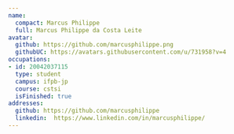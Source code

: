 ```yaml
---
name:
  compact: Marcus Philippe
  full: Marcus Philippe da Costa Leite
avatar:
  github: https://github.com/marcusphilippe.png
  githubUC: https://avatars.githubusercontent.com/u/731958?v=4
occupations:
- id: 20042037115
  type: student
  campus: ifpb-jp
  course: cstsi
  isFinished: true
addresses:
  github: https://github.com/marcusphilippe
  linkedin:  https://www.linkedin.com/in/marcusphilippe/
---
```

